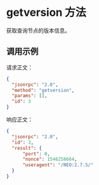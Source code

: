 # getversion 方法

获取查询节点的版本信息。

## 调用示例

请求正文：

```json
{
  "jsonrpc": "2.0",
  "method": "getversion",
  "params": [],
  "id": 3
}
```

响应正文：

```json
{
  "jsonrpc": "2.0",
  "id": 3,
  "result": {
      "port": 0,
      "nonce": 1546258664,
      "useragent": "/NEO:2.7.5/"
  }
}
```